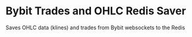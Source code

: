 # Bybit Trades and OHLC Redis Saver
Saves OHLC data (klines) and trades from Bybit websockets to the Redis
